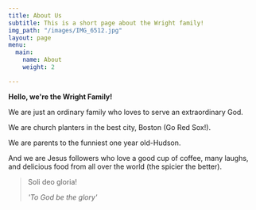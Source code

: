 ```yaml
---
title: About Us
subtitle: This is a short page about the Wright family!
img_path: "/images/IMG_6512.jpg"
layout: page
menu:
  main:
    name: About
    weight: 2

---
```

**Hello, we're the Wright Family!**

We are just an ordinary family who loves to serve an extraordinary God.

We are church planters in the best city, Boston (Go Red Sox!).

We are parents to the funniest one year old-Hudson.

And we are Jesus followers who love a good cup of coffee, many laughs, and delicious food from all over the world (the spicier the better).

> Soli deo gloria!
>
> _'To God be the glory'_